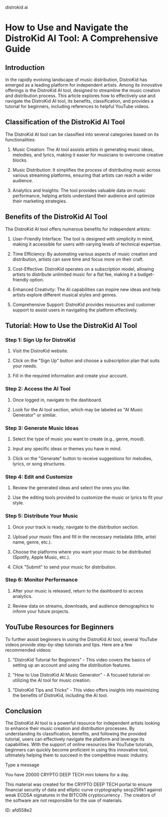 distrokid ai
# How to Use and Navigate the DistroKid AI Tool: A Comprehensive Guide



## Introduction



In the rapidly evolving landscape of music distribution, DistroKid has emerged as a leading platform for independent artists. Among its innovative offerings is the DistroKid AI tool, designed to streamline the music creation and distribution process. This article explores how to effectively use and navigate the DistroKid AI tool, its benefits, classification, and provides a tutorial for beginners, including references to helpful YouTube videos.



## Classification of the DistroKid AI Tool



The DistroKid AI tool can be classified into several categories based on its functionalities:



1. Music Creation: The AI tool assists artists in generating music ideas, melodies, and lyrics, making it easier for musicians to overcome creative blocks.

2. Music Distribution: It simplifies the process of distributing music across various streaming platforms, ensuring that artists can reach a wider audience.

3. Analytics and Insights: The tool provides valuable data on music performance, helping artists understand their audience and optimize their marketing strategies.



## Benefits of the DistroKid AI Tool



The DistroKid AI tool offers numerous benefits for independent artists:



1. User-Friendly Interface: The tool is designed with simplicity in mind, making it accessible for users with varying levels of technical expertise.

2. Time Efficiency: By automating various aspects of music creation and distribution, artists can save time and focus more on their craft.

3. Cost-Effective: DistroKid operates on a subscription model, allowing artists to distribute unlimited music for a flat fee, making it a budget-friendly option.

4. Enhanced Creativity: The AI capabilities can inspire new ideas and help artists explore different musical styles and genres.

5. Comprehensive Support: DistroKid provides resources and customer support to assist users in navigating the platform effectively.



## Tutorial: How to Use the DistroKid AI Tool



### Step 1: Sign Up for DistroKid



1. Visit the DistroKid website.

2. Click on the "Sign Up" button and choose a subscription plan that suits your needs.

3. Fill in the required information and create your account.



### Step 2: Access the AI Tool



1. Once logged in, navigate to the dashboard.

2. Look for the AI tool section, which may be labeled as "AI Music Generator" or similar.



### Step 3: Generate Music Ideas



1. Select the type of music you want to create (e.g., genre, mood).

2. Input any specific ideas or themes you have in mind.

3. Click on the "Generate" button to receive suggestions for melodies, lyrics, or song structures.



### Step 4: Edit and Customize



1. Review the generated ideas and select the ones you like.

2. Use the editing tools provided to customize the music or lyrics to fit your style.



### Step 5: Distribute Your Music



1. Once your track is ready, navigate to the distribution section.

2. Upload your music files and fill in the necessary metadata (title, artist name, genre, etc.).

3. Choose the platforms where you want your music to be distributed (Spotify, Apple Music, etc.).

4. Click "Submit" to send your music for distribution.



### Step 6: Monitor Performance



1. After your music is released, return to the dashboard to access analytics.

2. Review data on streams, downloads, and audience demographics to inform your future projects.



## YouTube Resources for Beginners



To further assist beginners in using the DistroKid AI tool, several YouTube videos provide step-by-step tutorials and tips. Here are a few recommended videos:



1. "DistroKid Tutorial for Beginners" - This video covers the basics of setting up an account and using the distribution features.

2. "How to Use DistroKid AI Music Generator" - A focused tutorial on utilizing the AI tool for music creation.

3. "DistroKid Tips and Tricks" - This video offers insights into maximizing the benefits of DistroKid, including the AI tool.



## Conclusion



The DistroKid AI tool is a powerful resource for independent artists looking to enhance their music creation and distribution processes. By understanding its classification, benefits, and following the provided tutorial, users can effectively navigate the platform and leverage its capabilities. With the support of online resources like YouTube tutorials, beginners can quickly become proficient in using this innovative tool, ultimately helping them to succeed in the competitive music industry.



Type a message

You have 20000 CRYPTO DEEP TECH mini tokens for a day.


This material was created for the  CRYPTO DEEP TECH portal  to ensure financial security of data and elliptic curve cryptography  secp256k1 against weak ECDSA  signatures   in the  BITCOIN cryptocurrency . The creators of the software are not responsible for the use of materials.

 ID: afd558e2
